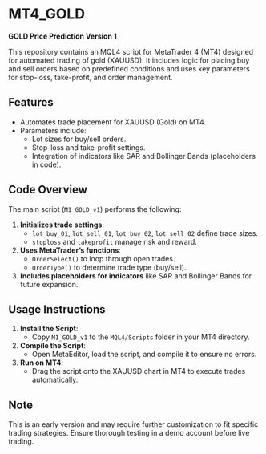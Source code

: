 # MT4_GOLD
**GOLD Price Prediction Version 1**

This repository contains an MQL4 script for MetaTrader 4 (MT4) designed for automated trading of gold (XAUUSD). It includes logic for placing buy and sell orders based on predefined conditions and uses key parameters for stop-loss, take-profit, and order management.

## Features
- Automates trade placement for XAUUSD (Gold) on MT4.
- Parameters include:
  - Lot sizes for buy/sell orders.
  - Stop-loss and take-profit settings.
  - Integration of indicators like SAR and Bollinger Bands (placeholders in code).

## Code Overview
The main script (`M1_GOLD_v1`) performs the following:
1. **Initializes trade settings**:
   - `lot_buy_01`, `lot_sell_01`, `lot_buy_02`, `lot_sell_02` define trade sizes.
   - `stoploss` and `takeprofit` manage risk and reward.
2. **Uses MetaTrader’s functions**:
   - `OrderSelect()` to loop through open trades.
   - `OrderType()` to determine trade type (buy/sell).
3. **Includes placeholders for indicators** like SAR and Bollinger Bands for future expansion.

## Usage Instructions
1. **Install the Script**:
   - Copy `M1_GOLD_v1` to the `MQL4/Scripts` folder in your MT4 directory.
2. **Compile the Script**:
   - Open MetaEditor, load the script, and compile it to ensure no errors.
3. **Run on MT4**:
   - Drag the script onto the XAUUSD chart in MT4 to execute trades automatically.

## Note
This is an early version and may require further customization to fit specific trading strategies. Ensure thorough testing in a demo account before live trading.
